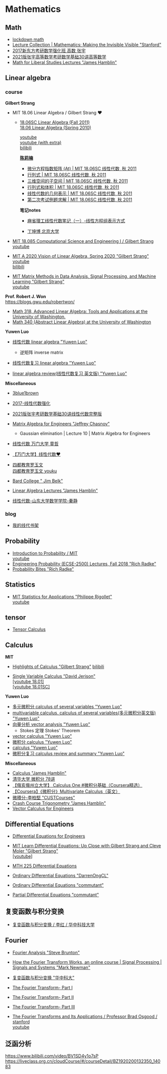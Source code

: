 # Mathematics


## Math

- [lockdown math](https://www.youtube.com/watch?v=ppWPuXsnf1Q&list=PLZHQObOWTQDP5CVelJJ1bNDouqrAhVPev)  
- [Lecture Collection | Mathematics: Making the Invisible Visible "Stanford"](https://www.youtube.com/watch?v=pk49iM9OT_0&list=PLpGHT1n4-mAvzAtg6Qo8aTld6goSPxo4o)  
- [2017新东方考研数学强化班 高数 张宇](https://www.youtube.com/playlist?list=PLPVDPEUcHjf7L-KNqT7wEdUEfO0_EIRG6)  
- [2021版张宇高等数学考研数学基础30讲高等数学](https://www.bilibili.com/video/BV1ME411M7hp)  
- [Math for Liberal Studies Lectures "James Hamblin"](https://www.youtube.com/playlist?list=PLNr8B4XHL5kFmEhHZnxqdAiAwVSg80QbA)





## Linear algebra  

### course

**Gilbert Strang**
- MIT 18.06 Linear Algebra / Gilbert Strang ❤️  
  - [18.06SC Linear Algebra (Fall 2011)](https://ocw.mit.edu/courses/mathematics/18-06sc-linear-algebra-fall-2011/index.htm)  
    [18.06 Linear Algebra (Spring 2010)](https://ocw.mit.edu/courses/mathematics/18-06-linear-algebra-spring-2010/)  

    [youtube](https://www.youtube.com/playlist?list=PLE7DDD91010BC51F8)  
    [youtube (with extra)](https://www.youtube.com/playlist?list=PL221E2BBF13BECF6C)  
    [bilibili](https://www.bilibili.com/video/BV1zx411g7gq)

    [**陈莉楠**](https://www.youtube.com/channel/UCEBb1b_L6zDS3xTUrIALZOw/search?query=%E9%99%88%E8%8E%89%E6%A5%A0)  
    - [微分方程指数矩阵 (At) | MIT 18.06SC 线性代数, 秋 2011](https://www.youtube.com/watch?v=nTM6ktBeiH4&list=WL&index=3&t=30s)
    - [行列式 | MIT 18.06SC 线性代数, 秋 2011](https://www.youtube.com/watch?v=ZyYGJc9jNno)  
    - [三维空间的子空间 | MIT 18.06SC 线性代数, 秋 2011](https://www.youtube.com/watch?v=VyPIQ_8QqEk)  
    - [行列式和体积 | MIT 18.06SC 线性代数, 秋 2011](https://www.youtube.com/watch?v=ZuWAwCEMeWE&t=522s)  
    - [线性代数的几何表示 | MIT 18.06SC 线性代数, 秋 2011](https://www.youtube.com/watch?v=mgbjhzDndOY)  
    - [第二次考试例题求解 | MIT 18.06SC 线性代数, 秋 2011](https://www.youtube.com/watch?v=ThxvK9t7DNo)  
  
    **笔记notes**  
    - [麻省理工线性代数笔记（一）-线性方程组表示方式](https://zhuanlan.zhihu.com/p/36524700)
  
    - [丁坤博 北京大学](https://github.com/yizhen20133868/MIT-Linear-Algebra-Notes)

- [MIT 18.085 Computational Science and Engineering I / Gilbert Strang](https://ocw.mit.edu/courses/mathematics/18-085-computational-science-and-engineering-i-fall-2008/)  
  [youtube](https://www.youtube.com/playlist?list=PLF706B428FB7BD52C)  

- [MIT A 2020 Vision of Linear Algebra, Spring 2020 "Gilbert Strang"](https://ocw.mit.edu/resources/res-18-010-a-2020-vision-of-linear-algebra-spring-2020/)  
  [youtube](https://www.youtube.com/playlist?list=PLUl4u3cNGP61iQEFiWLE21EJCxwmWvvek)  
  [bilibili](https://www.bilibili.com/video/BV1Ki4y147Kh?p=1)


- [MIT Matrix Methods in Data Analysis, Signal Processing, and Machine Learning "Gilbert Strang"](https://ocw.mit.edu/courses/mathematics/18-065-matrix-methods-in-data-analysis-signal-processing-and-machine-learning-spring-2018/)  
  [youtube](https://www.youtube.com/playlist?list=PLUl4u3cNGP63oMNUHXqIUcrkS2PivhN3k)


**Prof. Robert J. Won**  
https://blogs.gwu.edu/robertwon/  
- [Math 318, Advanced Linear Algebra: Tools and Applications at the University of Washington.](https://www.youtube.com/playlist?list=PLoxJTbDttvt4p6zPSy_0zURsJV1kDCqw1)  
- [Math 340 (Abstract Linear Algebra) at the University of Washington](https://www.youtube.com/playlist?list=PLoxJTbDttvt7ny0WEJHWw6-0Sjx7EImIQ)  





**Yuwen Luo**
- [线性代数 linear algebra "Yuwen Luo"](https://www.youtube.com/playlist?list=PLn4oMMSpc3Yl8eQQCob5nr43ACJGHQhmt)  
  - 逆矩阵 inverse matrix

- [线性代数复习 linear algebra "Yuwen Luo"](https://www.youtube.com/playlist?list=PLn4oMMSpc3Yndn02KC17SkfCmS1RA-8Sf)

- [linear algebra review(线性代数复习 英文版) "Yuwen Luo"](https://www.youtube.com/playlist?list=PLn4oMMSpc3YmYkfj_WeN3HFOkKMXj9yRY)









**Miscellaneous**

- [3blue1brown](https://www.youtube.com/playlist?list=PLZHQObOWTQDPD3MizzM2xVFitgF8hE_ab)  

- [2017-线性代数强化](https://www.youtube.com/playlist?list=PLYdE87tyKU5ALNr-oL4xKfp62chdQeZEk)  

- [2021版张宇考研数学基础30讲线性代数完整版](https://www.bilibili.com/video/BV1LV411o7q9)  

- [Matrix Algebra for Engineers "Jeffrey Chasnov"](https://www.youtube.com/playlist?list=PLkZjai-2Jcxlg-Z1roB0pUwFU-P58tvOx)  
  - Gaussian elimination | Lecture 10 | Matrix Algebra for Engineers

- [线性代数 万门大学 童哲](https://www.youtube.com/watch?v=ove0ywl962M&list=PL1rUBzS6ux6peJ_VDGlfRmxmrkjKdboue)  

- [【万门大学】线性代数❤️](https://www.youtube.com/playlist?list=PL0GyqFMD-UCH7c_kURb1bm38t_JQJBAEk)

- [四都教育罗玉文](https://www.sudoedu.com/%e8%a7%86%e9%a2%91%e8%af%be%e7%a8%8b/)  
  [四都教育罗玉文 youku](https://i.youku.com/i/UMzA1MzIwMjM3Ng==/playlists?spm=a2hzp.8244740.0.0)

- [Bard College " Jim Belk"](http://faculty.bard.edu/~belk/math213f15/)

- [Linear Algebra Lectures "James Hamblin"](https://www.youtube.com/playlist?list=PLNr8B4XHL5kGDHOrU4IeI6QNuZHur4F86)

- [线性代数-山东大学数学学院-秦静](https://www.bilibili.com/video/BV1i741157ju)

### blog
- [我的线代书架](https://ccjou.wordpress.com/2011/10/14/%E6%88%91%E7%9A%84%E7%B7%9A%E4%BB%A3%E6%9B%B8%E6%9E%B6/)







## Probability
- [Introduction to Probability / MIT](https://ocw.mit.edu/resources/res-6-012-introduction-to-probability-spring-2018/)  
  [youtube](https://www.youtube.com/playlist?list=PLUl4u3cNGP60hI9ATjSFgLZpbNJ7myAg6)  
- [Engineering Probability (ECSE-2500) Lectures, Fall 2018 "Rich Radke"](https://www.youtube.com/playlist?list=PLuh62Q4Sv7BU1dN2G6ncyiMbML7OXh_Jx)  
- [Probability Bites "Rich Radke"](https://www.youtube.com/playlist?list=PLuh62Q4Sv7BXkeKW4J_2WQBlYhKs_k-pj)  






## Statistics
- [MIT Statistics for Applications "Philippe Rigollet"](https://ocw.mit.edu/courses/mathematics/18-650-statistics-for-applications-fall-2016/)  
  [youtube](https://www.youtube.com/watch?v=VPZD_aij8H0&list=WL&index=67)  



## tensor
- [Tensor Calculus](https://www.youtube.com/playlist?list=PLdgVBOaXkb9D6zw47gsrtE5XqLeRPh27_)


## Calculus

**MIT**
- [Highlights of Calculus "Gilbert Strang"](https://ocw.mit.edu/resources/res-18-005-highlights-of-calculus-spring-2010/)
  [bilibili](https://www.bilibili.com/video/av61776318/)

- [Single Variable Calculus "David Jerison"](https://ocw.mit.edu/courses/mathematics/18-01-single-variable-calculus-fall-2006/)  
  [[youtube 18.01]](https://www.youtube.com/playlist?list=PLE2215608E2574180)  
  [[youtube 18.01SC]](https://www.youtube.com/playlist?list=PL47FB68AD27EE8019)  

**Yuwen Luo**  
- [多元微积分 calculus of several variables "Yuwen Luo"](https://www.youtube.com/playlist?list=PLn4oMMSpc3YnNqTwyg3Lt-5dymCNArbza)
- [multivariable calculus, calculus of several variables(多元微积分英文版) "Yuwen Luo"](https://www.youtube.com/playlist?list=PLn4oMMSpc3YlhUGbbxDURDQnDgzPUUN1e)
- [向量分析 vector analysis "Yuwen Luo"](https://www.youtube.com/playlist?list=PLn4oMMSpc3YnBlRV3ThL2Z5sG0cK8VTTr)
  - Stokes 定理 Stokes' Theorem
- [vector calculus "Yuwen Luo"](https://www.youtube.com/playlist?list=PLn4oMMSpc3YkvNXAs_O-ltToAdsKbM9DX)
- [微积分 calculus "Yuwen Luo"](https://www.youtube.com/playlist?list=PLn4oMMSpc3YmInUfI8zDMhWbCzs9yO0vd)
- [calculus "Yuwen Luo"](https://www.youtube.com/playlist?list=PLn4oMMSpc3Yn6Oj9Fj9jsAb1AscAefHIR)
- [微积分复习 calculus review and summary "Yuwen Luo"](https://www.youtube.com/playlist?list=PLn4oMMSpc3Yma1Pq-QTIqHVw2G8mkrWcl)

**Miscellaneous**

- [Calculus "James Hamblin"](https://www.youtube.com/playlist?list=PLNr8B4XHL5kFc8sV2RD5hU0MSjnJvAiiP)
- [清华大学 微积分 78讲](https://www.bilibili.com/video/av22429434/)
- [【俄亥俄州立大学】 Calculus One #微积分基础（Coursera精选）](https://www.bilibili.com/video/av64578050/?p=1)
- [【Coursera】《微积分》Multivariate Calculus（英文）](https://www.bilibili.com/video/av45853362?p=2)
- [微積分-李柏堅 "CUSTCourses"](https://www.youtube.com/c/CUSTCourses/playlists?view=50&sort=dd&shelf_id=18)
- [Crash Course Trigonometry "James Hamblin"](https://www.youtube.com/playlist?list=PLNr8B4XHL5kHugFwIm1F064iJTJaXhdrh)
- [Vector Calculus for Engineers](https://www.youtube.com/playlist?list=PLkZjai-2JcxnYmkg6fpzz4WFumGVl7MOa)  




## Differential Equations
- [Differential Equations for Engineers](https://www.youtube.com/playlist?list=PLkZjai-2JcxlvaV9EUgtHj1KV7THMPw1w)

- [MIT Learn Differential Equations: Up Close with Gilbert Strang and Cleve Moler "Gilbert Strang"](https://ocw.mit.edu/resources/res-18-009-learn-differential-equations-up-close-with-gilbert-strang-and-cleve-moler-fall-2015/)  
  [[youtube]](https://www.youtube.com/watch?v=ZvL88xqYSak&list=PLUl4u3cNGP63oTpyxCMLKt_JmB0WtSZfG)

- [MTH 225 Differential Equations](https://math.libretexts.org/Courses/Monroe_Community_College/MTH_225_Differential_Equations)

- [Ordinary Differential Equations "DarrenOngCL"](https://www.youtube.com/user/DarrenOngCL/playlists)

- [Ordinary Differential Equations "commutant"](https://www.youtube.com/playlist?list=PLwIFHT1FWIUJYuP5y6YEM4WWrY4kEmIuS)

- [Partial Differential Equations "commutant"](https://www.youtube.com/playlist?list=PLF6061160B55B0203)



## 复变函数与积分变换

- [复变函数与积分变换 / 李红 / 华中科技大学](https://www.youtube.com/playlist?list=PLBPbUxsZM4SaU12qDcb5YbHgHNfwauDro)  


## Fourier
- [Fourier Analysis "Steve Brunton"](https://www.youtube.com/playlist?list=PLMrJAkhIeNNT_Xh3Oy0Y4LTj0Oxo8GqsC&index=17)  

- [How the Fourier Transform Works, an online course | Signal Processing | Signals and Systems "Mark Newman"](https://www.youtube.com/watch?v=R2wC8Oujm8M&list=PLWMUMyAolbNuWse5uM3HBwkrJEVsWOLd6)  

- [复变函数与积分变换 "华中科大"](https://www.youtube.com/watch?v=ynYkgiDI_OA&list=PLBPbUxsZM4SaU12qDcb5YbHgHNfwauDro&index=1)  

-  [The Fourier Transform- Part I](https://www.youtube.com/watch?v=ObklYbQaX24&t=11s)
-  [The Fourier Transform- Part II](https://www.youtube.com/watch?v=QO3kgwYzpZg)
-  [The Fourier Transform- Part III](https://www.youtube.com/watch?v=6-llh6WJo1U) 

- [The Fourier Transforms and Its Applications / Professor Brad Osgood / stanford](https://see.stanford.edu/Course/EE261)  
[youtube](https://www.youtube.com/playlist?list=PLB24BC7956EE040CD)  



## 泛函分析
https://www.bilibili.com/video/BV1SD4y1o7sP
https://liveclass.org.cn/cloudCourse/#/courseDetail/BZ1920200132350_14083






<!-- {{< link "" >}}   -->


